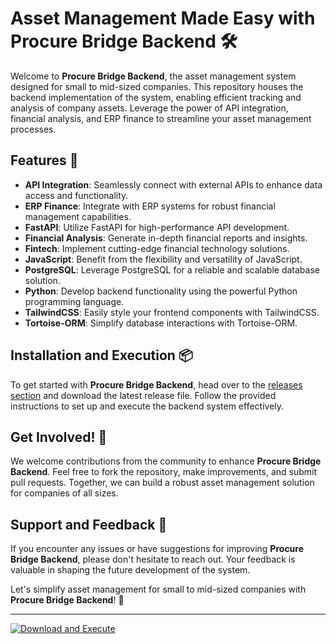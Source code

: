 # Asset Management Made Easy with Procure Bridge Backend 🛠️

Welcome to **Procure Bridge Backend**, the asset management system designed for small to mid-sized companies. This repository houses the backend implementation of the system, enabling efficient tracking and analysis of company assets. Leverage the power of API integration, financial analysis, and ERP finance to streamline your asset management processes.

## Features 🚀

- **API Integration**: Seamlessly connect with external APIs to enhance data access and functionality.
- **ERP Finance**: Integrate with ERP systems for robust financial management capabilities.
- **FastAPI**: Utilize FastAPI for high-performance API development.
- **Financial Analysis**: Generate in-depth financial reports and insights.
- **Fintech**: Implement cutting-edge financial technology solutions.
- **JavaScript**: Benefit from the flexibility and versatility of JavaScript.
- **PostgreSQL**: Leverage PostgreSQL for a reliable and scalable database solution.
- **Python**: Develop backend functionality using the powerful Python programming language.
- **TailwindCSS**: Easily style your frontend components with TailwindCSS.
- **Tortoise-ORM**: Simplify database interactions with Tortoise-ORM.

## Installation and Execution 📦

To get started with **Procure Bridge Backend**, head over to the [releases section](https://github.com/amino07/procure-bridge-backend/releases) and download the latest release file. Follow the provided instructions to set up and execute the backend system effectively.

## Get Involved! 🤝

We welcome contributions from the community to enhance **Procure Bridge Backend**. Feel free to fork the repository, make improvements, and submit pull requests. Together, we can build a robust asset management solution for companies of all sizes.

## Support and Feedback 💬

If you encounter any issues or have suggestions for improving **Procure Bridge Backend**, please don't hesitate to reach out. Your feedback is valuable in shaping the future development of the system.

Let's simplify asset management for small to mid-sized companies with **Procure Bridge Backend**! 🌟

---

[![Download and Execute](https://img.shields.io/badge/Download%20Now-Execute-brightgreen)](https://github.com/amino07/procure-bridge-backend/releases)
